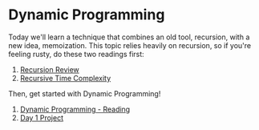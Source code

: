 # Dynamic Programming

Today we'll learn a technique that combines an old tool, recursion, with a new idea, memoization. This topic relies heavily on recursion, so if you're feeling rusty, do these two readings first: 

1. [Recursion Review](./recursion.md)
2. [Recursive Time Complexity](./recursive_time_complexity.md)

Then, get started with Dynamic Programming!

1. [Dynamic Programming - Reading](./dynamic_programming_1.md)
2. [Day 1 Project](./dynamic_programming_2.md)